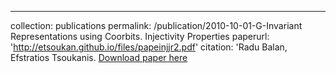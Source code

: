 ---
collection: publications
permalink: /publication/2010-10-01-G-Invariant Representations using Coorbits. Injectivity Properties
paperurl: 'http://etsoukan.github.io/files/papeinjjr2.pdf'
citation: 'Radu Balan, Efstratios Tsoukanis.
[Download paper here](http://etsoukan.github.io/files/injj.pdf)